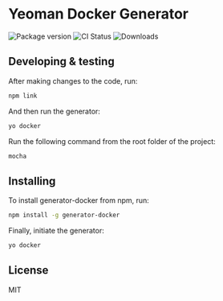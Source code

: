 # Yeoman Docker Generator

 ![Package version](https://img.shields.io/npm/v/generator-docker.svg)
 ![CI Status](https://circleci.com/gh/Microsoft/generator-docker.svg?style=shield&circle-token=a1a705d77cd91720fdd8b021e17c41bbabc4b00d)
 ![Downloads](https://img.shields.io/npm/dm/generator-docker.svg)

## Developing & testing
After making changes to the code, run:
```bash
npm link
```

And then run the generator:
```bash
yo docker
```

Run the following command from the root folder of the project:
```bash
mocha
```

## Installing
To install generator-docker from npm, run:

```bash
npm install -g generator-docker
```

Finally, initiate the generator:

```bash
yo docker
```

## License

MIT
